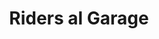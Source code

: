 ---
title: "Riders al Garage"
url: /ciudad-autonoma-de-buenos-aires/riders-al-garage/
shop: Kleidung
---